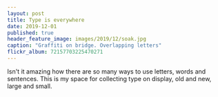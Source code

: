 ```yaml
---
layout: post
title: Type is everywhere
date: 2019-12-01
published: true
header_feature_image: images/2019/12/soak.jpg
caption: "Graffiti on bridge. Overlapping letters"
flickr_album: 72157703225470271
---
```


Isn't it amazing how there are so many ways to use letters, words and sentences. This is my space for collecting type on display, old and new, large and small.
